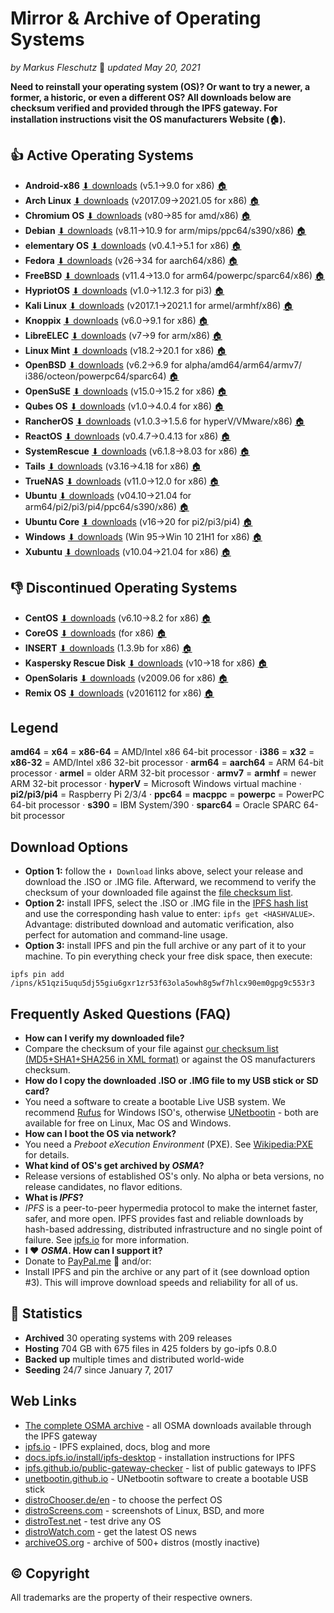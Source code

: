 # Mirror & Archive of Operating Systems

*by Markus Fleschutz* 📅 *updated May 20, 2021*

**Need to reinstall your operating system (OS)? Or want to try a newer, a former, a historic, or even a different OS? All downloads below are checksum verified and provided through the IPFS gateway. For installation instructions visit the OS manufacturers Website (🏠).** 

## 👍 Active Operating Systems

- **Android-x86** [⬇ downloads](https://cloudflare-ipfs.com/ipfs/QmWG6iBfucV4mPLyDP5zzu9jLwnFwkKLizqrRYnUfhjzcd) (v5.1→9.0 for x86) [🏠](https://www.android-x86.org) 
- **Arch Linux** [⬇ downloads](https://cloudflare-ipfs.com/ipfs/QmbEv9BmhG4PMKm2f5HfYwBZv9MeWs3VJaXaUdTpjFsfRF) (v2017.09→2021.05 for x86) [🏠](https://archlinux.org) 
- **Chromium OS** [⬇ downloads](https://cloudflare-ipfs.com/ipfs/QmZF34ExoBB1a5cforj7n1fM9KpryNSvjGdLSFSV6vrzFb ) (v80→85 for amd/x86) [🏠](https://www.chromium.org/chromium-os) 
- **Debian** [⬇ downloads](https://cloudflare-ipfs.com/ipfs/QmNfYb7DW21ZP6E5ADSZGWZu6p4HYdxMSvzbWME9Tp5aiT) (v8.11→10.9 for arm/mips/ppc64/s390/x86) [🏠](https://www.debian.org) 
- **elementary OS** [⬇ downloads](https://cloudflare-ipfs.com/ipfs/QmZXR4CKWcYZQtS8hzqxHQKVE6roCHFdgnFxpbqjeoWwiz ) (v0.4.1→5.1 for x86) [🏠](https://elementary.io) 
- **Fedora** [⬇ downloads](https://cloudflare-ipfs.com/ipfs/QmaGVcmqcwBrHPkR7CWeWhf7jesyCSKSYf5sspHj4YXgpe ) (v26→34 for aarch64/x86) [🏠](https://getfedora.org) 
- **FreeBSD** [⬇ downloads](https://cloudflare-ipfs.com/ipfs/QmRt7gh2qxFyMLZjUtK1D6eN2pdtMPeiPitNZY4ckAhMGd ) (v11.4→13.0 for arm64/powerpc/sparc64/x86) [🏠](https://www.freebsd.org)
- **HypriotOS** [⬇ downloads](https://cloudflare-ipfs.com/ipfs/QmVaauqYstcdrtz4XhmYAtBamyQKCjTZyH6NViQHXiV1r9 ) (v1.0→1.12.3 for pi3) [🏠](https://blog.hypriot.com)
- **Kali Linux** [⬇ downloads](https://cloudflare-ipfs.com/ipfs/QmXpR4Ai49CeUhc2WwfvpMkeTe1jEaZFkLv1YaLdBzaY6J ) (v2017.1→2021.1 for armel/armhf/x86) [🏠](https://www.kali.org) 
- **Knoppix** [⬇ downloads](https://cloudflare-ipfs.com/ipfs/QmS9ZHoBcM6Q98UUiqhhvUAi7hbj39Yuy2bRNxhhVpr3QN) (v6.0→9.1 for x86) [🏠](http://www.knoppix.org/) 
- **LibreELEC** [⬇ downloads](https://cloudflare-ipfs.com/ipfs/QmYCCydVo7i2PhUUTYBgRyBXn8PpHzvTFt6BhneVzHU15d) (v7→9 for arm/x86) [🏠](https://libreelec.tv)
- **Linux Mint** [⬇ downloads](https://cloudflare-ipfs.com/ipfs/Qmdvh1Xa8spstyGroksPx7A7NzUpdYtEJsjy9x4kyTM385) (v18.2→20.1 for x86) [🏠](https://linuxmint.com) 
- **OpenBSD** [⬇ downloads](https://cloudflare-ipfs.com/ipfs/QmPwHKjo5KMYCNDTPpBTeCv7KS7mc4vWHZbfxvCpi4VAuv) (v6.2→6.9 for alpha/amd64/arm64/armv7/ i386/octeon/powerpc64/sparc64) [🏠](http://www.openbsd.org)
- **OpenSuSE** [⬇ downloads](https://cloudflare-ipfs.com/ipfs/QmPdHQkPuihGHMqKDkzosGmessNmMwhEDR9HwoVHT5rRe5 ) (v15.0→15.2 for x86)  [🏠](https://www.opensuse.org)
- **Qubes OS** [⬇ downloads](https://cloudflare-ipfs.com/ipfs/QmR433KbGHuXSZvukNNahyy61QFw4zD8e1nRuGzgtzbFYk) (v1.0→4.0.4 for x86) [🏠](https://www.qubes-os.org/) 
- **RancherOS** [⬇ downloads](https://cloudflare-ipfs.com/ipfs/QmT4NQYJU6mMmpJ9moooPgJpJDVoNP9rL7H3yumqpUqgb4 ) (v1.0.3→1.5.6 for hyperV/VMware/x86) [🏠](http://rancher.com/rancher-os/)  
- **ReactOS** [⬇ downloads](https://cloudflare-ipfs.com/ipfs/QmQQDixrDpCRTY7VtvAfPUYGievsaoCF3VFyzkD158ZQ2E) (v0.4.7→0.4.13 for x86) [🏠](https://www.reactos.org) 
- **SystemRescue** [⬇ downloads](https://cloudflare-ipfs.com/ipfs/QmP3fjAgJZeBsaWV9zubzuZwacimRXty2PkV8RGknUpCu7) (v6.1.8→8.03 for x86) [🏠](http://www.system-rescue-cd.org/) 
- **Tails** [⬇ downloads](https://cloudflare-ipfs.com/ipfs/QmatBPULmvu8oq8gsw8xe7rnC8PbBXsfqa2gsg67wUnqDw ) (v3.16→4.18 for x86) [🏠](https://tails.boum.org/) 
- **TrueNAS** [⬇ downloads](https://cloudflare-ipfs.com/ipfs/Qma3n1u5J3hmiTGu3nz3u5Ln7BQh9Eyodwd1sfV2mJoynW ) (v11.0→12.0 for x86) [🏠](https://www.truenas.org)
- **Ubuntu** [⬇ downloads](https://cloudflare-ipfs.com/ipfs/QmaNJcfQNu5RC3QgKhAKT8vsmP9JgPX3YpYmVm1a7dTphL) (v04.10→21.04 for arm64/pi2/pi3/pi4/ppc64/s390/x86) [🏠](https://www.ubuntu.com/) 
- **Ubuntu Core** [⬇ downloads](https://cloudflare-ipfs.com/ipfs/QmdZRfLgQrh71X3ng1avdrbVyrLz2tECEY3AAaT3bRZ5wE) (v16→20 for pi2/pi3/pi4) [🏠](https://www.ubuntu.com/core)
- **Windows** [⬇ downloads](https://cloudflare-ipfs.com/ipfs/Qmbsdi5CoHne5RTxUupjzpu2tXwbcsqwE3sZsewnqrFoeN) (Win 95→Win 10 21H1 for x86) [🏠](https://www.microsoft.com) 
- **Xubuntu** [⬇ downloads](https://cloudflare-ipfs.com/ipfs/QmQWrz3MFHFCcmyLQG9nj4b9s6c24bnAs8gganWG7oifG1 ) (v10.04→21.04 for x86) [🏠](https://www.xubuntu.org) 

## 👎 Discontinued Operating Systems 

- **CentOS** [⬇ downloads](https://cloudflare-ipfs.com/ipfs/QmS44tJr6dyDkq7EAEBWFhoSECxbevEcoeiqS4EdTAFSwv) (v6.10→8.2 for x86) [🏠](https://www.centos.org)
- **CoreOS** [⬇ downloads](https://cloudflare-ipfs.com/ipfs/QmZq9a53v9cepjhVsPN6S3sd12tntnxJiECtZFkcH8KBX9 ) (for x86) [🏠](https://coreos.com/) 
- **INSERT** [⬇ downloads](https://cloudflare-ipfs.com/ipfs/QmVpmV9bSigEbC4MTaw9G7x3USgeCEfPeTtERc3VFYEymx) (1.3.9b for x86) [🏠](https://www.inside-security.de/insert.html)
- **Kaspersky Rescue Disk** [⬇ downloads](https://cloudflare-ipfs.com/ipfs/QmVMeBhS7K3DMXxuF3Q1MbSdANT1b4mkwXCp7nqLV6n4Lt ) (v10→18 for x86) [🏠](https://support.kaspersky.com/viruses/rescuedisk)
- **OpenSolaris** [⬇ downloads](https://cloudflare-ipfs.com/ipfs/QmdRpuTZTyKsQSXPt3dyv6WdTY7ZyaRkkU5S3Z9tkPriPv ) (v2009.06 for x86) [🏠](https://www.oracle.com/technetwork/server-storage/solaris/index-135144.html) 
- **Remix OS** [⬇ downloads](https://cloudflare-ipfs.com/ipfs/QmPhohZB29FNYqjBmxvPeXB1Jbd1anSq9tfXDE2xhZM54u ) (v2016112 for x86) [🏠](http://cn.jide.com/remixos) 


## Legend

**amd64** = **x64** = **x86-64** = AMD/Intel x86 64-bit processor · **i386** = **x32** = **x86-32** = AMD/Intel x86 32-bit processor  ·  **arm64** = **aarch64** = ARM 64-bit processor · **armel** = older ARM 32-bit processor · **armv7** = **armhf** = newer ARM 32-bit processor · **hyperV** = Microsoft Windows virtual machine · **pi2/pi3/pi4** = Raspberry Pi 2/3/4 · **ppc64** = **macppc** = **powerpc** = PowerPC 64-bit processor · **s390** = IBM System/390 · **sparc64** = Oracle SPARC 64-bit processor

Download Options
----------------

* **Option 1:** follow the `⬇ Download` links above, select your release and download the .ISO or .IMG file. Afterward, we recommend to verify the checksum of your downloaded file against the [file checksum list](/Downloads/checksum_list.xml).
* **Option 2:** install IPFS, select the .ISO or .IMG file in the [IPFS hash list](/Downloads/IPFS_hash_list.txt) and use the corresponding hash value to enter: `ipfs get <HASHVALUE>`. Advantage: distributed download and automatic verification, also perfect for automation and command-line usage.
* **Option 3:** install IPFS and pin the full archive or any part of it to your machine. To pin everything check your free disk space, then execute:

```
ipfs pin add /ipns/k51qzi5uqu5dj55giu6gxr1zr53f63ola5owh8g5wf7hlcx90em0gpg9c553r3
```

## Frequently Asked Questions (FAQ)

- **How can I verify my downloaded file?**
- Compare the checksum of your file against [our checksum list (MD5+SHA1+SHA256 in XML format)](/Downloads/checksum_list.xml) or against the OS manufacturers checksum.
- **How do I copy the downloaded .ISO or .IMG file to my USB stick or SD card?**
- You need a software to create a bootable Live USB system. We recommend [Rufus](https://rufus.ie) for Windows ISO's, otherwise [UNetbootin](https://unetbootin.github.io) - both are available for free on Linux, Mac OS and Windows.
- **How can I boot the OS via network?**
- You need a *Preboot eXecution Environment* (PXE). See [Wikipedia:PXE](https://en.wikipedia.org/wiki/Preboot_Execution_Environment) for details.
- **What kind of OS's get archived by *OSMA*?**
- Release versions of established OS's only. No alpha or beta versions, no release candidates, no flavor editions.
- **What is *IPFS*?**
- *IPFS* is a peer-to-peer hypermedia protocol to make the internet faster, safer, and more open. IPFS provides fast and reliable downloads by hash-based addressing, distributed infrastructure and no single point of failure. See [ipfs.io](https://ipfs.io) for more information.
- **I ❤️ *OSMA*. How can I support it?**
- Donate to [PayPal.me](https://www.paypal.me/Fleschutz) 👏 and/or:
- Install IPFS and pin the archive or any part of it (see download option #3). This will improve download speeds and reliability for all of us.

##  🔎 Statistics

- **Archived** 30 operating systems with 209 releases
- **Hosting** 704 GB with 675 files in 425 folders by go-ipfs 0.8.0
- **Backed up** multiple times and distributed world-wide
- **Seeding** 24/7 since January 7, 2017

Web Links 
-----

* [The complete OSMA archive](https://cloudflare-ipfs.com/ipns/k51qzi5uqu5dj55giu6gxr1zr53f63ola5owh8g5wf7hlcx90em0gpg9c553r3) - all OSMA downloads available through the IPFS gateway 
* [ipfs.io](https://ipfs.io) - IPFS explained, docs, blog and more
* [docs.ipfs.io/install/ipfs-desktop](https://docs.ipfs.io/install/ipfs-desktop/) - installation instructions for IPFS
* [ipfs.github.io/public-gateway-checker](https://ipfs.github.io/public-gateway-checker/) - list of public gateways to IPFS
* [unetbootin.github.io](https://unetbootin.github.io) - UNetbootin software to create a bootable USB stick
* [distroChooser.de/en](https://distrochooser.de/en/) - to choose the perfect OS
* [distroScreens.com](http://www.distroscreens.com) - screenshots of Linux, BSD, and more
* [distroTest.net](https://distrotest.net/) - test drive any OS
* [distroWatch.com](https://distrowatch.com) - get the latest OS news
* [archiveOS.org](https://www.archiveos.org) - archive of 500+ distros (mostly inactive)

## © Copyright

All trademarks are the property of their respective owners.

